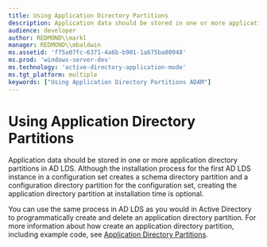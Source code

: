 ```yaml
---
title: Using Application Directory Partitions
description: Application data should be stored in one or more application directory partitions in AD LDS.
audience: developer
author: REDMOND\\markl
manager: REDMOND\\mbaldwin
ms.assetid: 'f75a07fc-6371-4a6b-b901-1a675ba80948'
ms.prod: 'windows-server-dev'
ms.technology: 'active-directory-application-mode'
ms.tgt_platform: multiple
keywords: ["Using Application Directory Partitions ADAM"]
---
```


# Using Application Directory Partitions

Application data should be stored in one or more application directory partitions in AD LDS. Although the installation process for the first AD LDS instance in a configuration set creates a schema directory partition and a configuration directory partition for the configuration set, creating the application directory partition at installation time is optional.

You can use the same process in AD LDS as you would in Active Directory to programmatically create and delete an application directory partition. For more information about how create an application directory partition, including example code, see [Application Directory Partitions](https://msdn.microsoft.com/library/ms675020).

 

 




